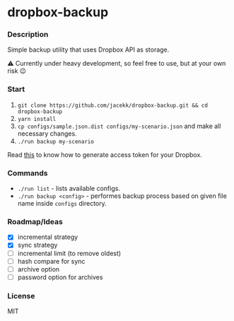 # dropbox-backup

### Description

Simple backup utility that uses Dropbox API as storage.

:warning: Currently under heavy development, so feel free to use, but at your own risk :wink:

### Start

1. `git clone https://github.com/jacekk/dropbox-backup.git && cd dropbox-backup`
1. `yarn install`
1. `cp configs/sample.json.dist configs/my-scenario.json` and make all necessary changes.
1. `./run backup my-scenario`

Read [this](https://blogs.dropbox.com/developers/2014/05/generate-an-access-token-for-your-own-account/) to know how to generate access token for your Dropbox.

### Commands

* `./run list` - lists available configs.
* `./run backup <config>` - performes backup process based on given file name inside `configs` directory.

### Roadmap/Ideas

* [x] incremental strategy
* [x] sync strategy
* [ ] incremental limit (to remove oldest)
* [ ] hash compare for sync
* [ ] archive option
* [ ] password option for archives

### License

MIT
